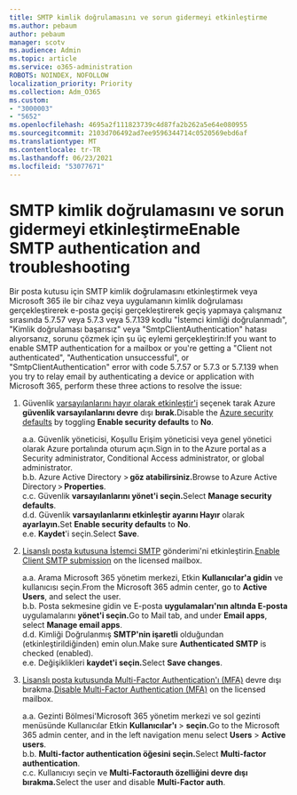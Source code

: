 ```yaml
---
title: SMTP kimlik doğrulamasını ve sorun gidermeyi etkinleştirme
ms.author: pebaum
author: pebaum
manager: scotv
ms.audience: Admin
ms.topic: article
ms.service: o365-administration
ROBOTS: NOINDEX, NOFOLLOW
localization_priority: Priority
ms.collection: Adm_O365
ms.custom:
- "3000003"
- "5652"
ms.openlocfilehash: 4695a2f111823739c4d87fa2b262a5e64e080955
ms.sourcegitcommit: 2103d706492ad7ee9596344714c0520569ebd6af
ms.translationtype: MT
ms.contentlocale: tr-TR
ms.lasthandoff: 06/23/2021
ms.locfileid: "53077671"
---
```

# <a name="enable-smtp-authentication-and-troubleshooting"></a><span data-ttu-id="c6971-102">SMTP kimlik doğrulamasını ve sorun gidermeyi etkinleştirme</span><span class="sxs-lookup"><span data-stu-id="c6971-102">Enable SMTP authentication and troubleshooting</span></span>

<span data-ttu-id="c6971-103">Bir posta kutusu için SMTP kimlik doğrulamasını etkinleştirmek veya Microsoft 365 ile bir cihaz veya uygulamanın kimlik doğrulaması gerçekleştirerek e-posta geçişi gerçekleştirerek geçiş yapmaya çalışmanız sırasında 5.7.57 veya 5.7.3 veya 5.7.139 kodlu "İstemci kimliği doğrulanmadı", "Kimlik doğrulaması başarısız" veya "SmtpClientAuthentication" hatası alıyorsanız, sorunu çözmek için şu üç eylemi gerçekleştirin:</span><span class="sxs-lookup"><span data-stu-id="c6971-103">If you want to enable SMTP authentication for a mailbox or you're getting a "Client not authenticated", "Authentication unsuccessful", or "SmtpClientAuthentication" error with code 5.7.57 or 5.7.3 or 5.7.139 when you try to relay email by authenticating a device or application with Microsoft 365, perform these three actions to resolve the issue:</span></span>

1. <span data-ttu-id="c6971-104">Güvenlik [varsayılanlarını hayır olarak etkinleştir'i](/azure/active-directory/fundamentals/concept-fundamentals-security-defaults) seçenek tarak Azure **güvenlik varsayılanlarını devre** dışı **bırak.**</span><span class="sxs-lookup"><span data-stu-id="c6971-104">Disable the [Azure security defaults](/azure/active-directory/fundamentals/concept-fundamentals-security-defaults) by toggling **Enable security defaults** to **No**.</span></span>

    <span data-ttu-id="c6971-105">a.</span><span class="sxs-lookup"><span data-stu-id="c6971-105">a.</span></span> <span data-ttu-id="c6971-106">Güvenlik yöneticisi, Koşullu Erişim yöneticisi veya genel yönetici olarak Azure portalında oturum açın.</span><span class="sxs-lookup"><span data-stu-id="c6971-106">Sign in to the Azure portal as a Security administrator, Conditional Access administrator, or global administrator.</span></span><BR/>
    <span data-ttu-id="c6971-107">b.</span><span class="sxs-lookup"><span data-stu-id="c6971-107">b.</span></span> <span data-ttu-id="c6971-108">Azure Active Directory > **göz atabilirsiniz.**</span><span class="sxs-lookup"><span data-stu-id="c6971-108">Browse to Azure Active Directory > **Properties**.</span></span><BR/>
    <span data-ttu-id="c6971-109">c.</span><span class="sxs-lookup"><span data-stu-id="c6971-109">c.</span></span> <span data-ttu-id="c6971-110">Güvenlik **varsayılanlarını yönet'i seçin.**</span><span class="sxs-lookup"><span data-stu-id="c6971-110">Select **Manage security defaults**.</span></span><BR/>
    <span data-ttu-id="c6971-111">d.</span><span class="sxs-lookup"><span data-stu-id="c6971-111">d.</span></span> <span data-ttu-id="c6971-112">Güvenlik **varsayılanlarını etkinleştir ayarını Hayır** olarak **ayarlayın.**</span><span class="sxs-lookup"><span data-stu-id="c6971-112">Set **Enable security defaults** to **No**.</span></span><BR/>
    <span data-ttu-id="c6971-113">e.</span><span class="sxs-lookup"><span data-stu-id="c6971-113">e.</span></span> <span data-ttu-id="c6971-114">**Kaydet**'i seçin.</span><span class="sxs-lookup"><span data-stu-id="c6971-114">Select **Save**.</span></span>

2. <span data-ttu-id="c6971-115">[Lisanslı posta kutusuna İstemci SMTP](/exchange/clients-and-mobile-in-exchange-online/authenticated-client-smtp-submission#enable-smtp-auth-for-specific-mailboxes) gönderimi'ni etkinleştirin.</span><span class="sxs-lookup"><span data-stu-id="c6971-115">[Enable Client SMTP submission](/exchange/clients-and-mobile-in-exchange-online/authenticated-client-smtp-submission#enable-smtp-auth-for-specific-mailboxes) on the licensed mailbox.</span></span>

    <span data-ttu-id="c6971-116">a.</span><span class="sxs-lookup"><span data-stu-id="c6971-116">a.</span></span> <span data-ttu-id="c6971-117">Arama Microsoft 365 yönetim merkezi, Etkin **Kullanıcılar'a gidin** ve kullanıcısı seçin.</span><span class="sxs-lookup"><span data-stu-id="c6971-117">From the Microsoft 365 admin center, go to **Active Users**, and select the user.</span></span><BR/>
    <span data-ttu-id="c6971-118">b.</span><span class="sxs-lookup"><span data-stu-id="c6971-118">b.</span></span> <span data-ttu-id="c6971-119">Posta sekmesine gidin ve E-posta **uygulamaları'nın altında E-posta** uygulamalarını **yönet'i seçin.**</span><span class="sxs-lookup"><span data-stu-id="c6971-119">Go to Mail tab, and under **Email apps**, select **Manage email apps**.</span></span><BR/>
    <span data-ttu-id="c6971-120">d.</span><span class="sxs-lookup"><span data-stu-id="c6971-120">d.</span></span> <span data-ttu-id="c6971-121">Kimliği Doğrulanmış **SMTP'nin işaretli** olduğundan (etkinleştirildiğinden) emin olun.</span><span class="sxs-lookup"><span data-stu-id="c6971-121">Make sure **Authenticated SMTP** is checked (enabled).</span></span><BR/>
    <span data-ttu-id="c6971-122">e.</span><span class="sxs-lookup"><span data-stu-id="c6971-122">e.</span></span> <span data-ttu-id="c6971-123">Değişiklikleri **kaydet'i seçin.**</span><span class="sxs-lookup"><span data-stu-id="c6971-123">Select **Save changes**.</span></span><BR/>

3. <span data-ttu-id="c6971-124">[Lisanslı posta kutusunda Multi-Factor Authentication'ı (MFA)](/microsoft-365/admin/security-and-compliance/set-up-multi-factor-authentication#turn-off-legacy-per-user-mfa) devre dışı bırakma.</span><span class="sxs-lookup"><span data-stu-id="c6971-124">[Disable Multi-Factor Authentication (MFA)](/microsoft-365/admin/security-and-compliance/set-up-multi-factor-authentication#turn-off-legacy-per-user-mfa) on the licensed mailbox.</span></span>

    <span data-ttu-id="c6971-125">a.</span><span class="sxs-lookup"><span data-stu-id="c6971-125">a.</span></span> <span data-ttu-id="c6971-126">Gezinti Bölmesi'Microsoft 365 yönetim merkezi ve sol gezinti menüsünde Kullanıcılar Etkin **Kullanıcılar'ı**  >  **seçin.**</span><span class="sxs-lookup"><span data-stu-id="c6971-126">Go to the Microsoft 365 admin center, and in the left navigation menu select **Users** > **Active users**.</span></span><BR/>
    <span data-ttu-id="c6971-127">b.</span><span class="sxs-lookup"><span data-stu-id="c6971-127">b.</span></span> <span data-ttu-id="c6971-128">**Multi-factor authentication öğesini seçin.**</span><span class="sxs-lookup"><span data-stu-id="c6971-128">Select **Multi-factor authentication**.</span></span><BR/>
    <span data-ttu-id="c6971-129">c.</span><span class="sxs-lookup"><span data-stu-id="c6971-129">c.</span></span> <span data-ttu-id="c6971-130">Kullanıcıyı seçin ve **Multi-Factorauth özelliğini devre dışı bırakma.**</span><span class="sxs-lookup"><span data-stu-id="c6971-130">Select the user and disable **Multi-Factor auth**.</span></span><BR/>
